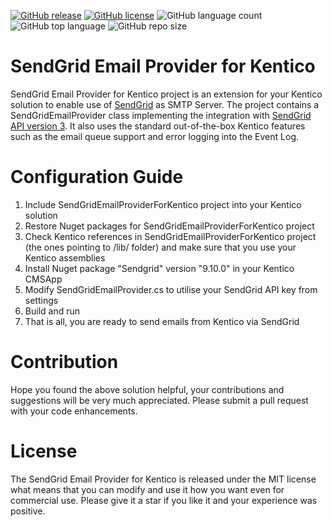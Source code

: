 [![GitHub release](https://img.shields.io/github/release-date/kate-orlova/sendgrid-email-provider-for-kentico.svg?style=flat)](https://github.com/kate-orlova/sendgrid-email-provider-for-kentico/releases/tag/MVPRelease)
[![GitHub license](https://img.shields.io/github/license/kate-orlova/sendgrid-email-provider-for-kentico.svg)](https://github.com/kate-orlova/sendgrid-email-provider-for-kentico/blob/master/LICENSE)
![GitHub language count](https://img.shields.io/github/languages/count/kate-orlova/sendgrid-email-provider-for-kentico.svg?style=flat)
![GitHub top language](https://img.shields.io/github/languages/top/kate-orlova/sendgrid-email-provider-for-kentico.svg?style=flat)
![GitHub repo size](https://img.shields.io/github/repo-size/kate-orlova/sendgrid-email-provider-for-kentico.svg?style=flat)

# SendGrid Email Provider for Kentico
SendGrid Email Provider for Kentico project is an extension for your Kentico solution to enable use of [SendGrid](https://sendgrid.com/) as SMTP Server. The project contains a SendGridEmailProvider class implementing the integration with [SendGrid API version 3](https://sendgrid.com/docs/API_Reference/api_v3.html). It also uses the standard out-of-the-box Kentico features such as the email queue support and error logging into the Event Log.

# Configuration Guide
1. Include SendGridEmailProviderForKentico project into your Kentico solution
1. Restore Nuget packages for SendGridEmailProviderForKentico project
1. Check Kentico references in SendGridEmailProviderForKentico project (the ones pointing to /lib/ folder) and make sure that you use your Kentico assemblies 
1. Install Nuget package "Sendgrid" version "9.10.0" in your Kentico CMSApp
1. Modify SendGridEmailProvider.cs to utilise your SendGrid API key from settings
1. Build and run
1. That is all, you are ready to send emails from Kentico via SendGrid

# Contribution
Hope you found the above solution helpful, your contributions and suggestions will be very much appreciated. Please submit a pull request with your code enhancements.

# License
The SendGrid Email Provider for Kentico is released under the MIT license what means that you can modify and use it how you want even for commercial use. Please give it a star if you like it and your experience was positive.
